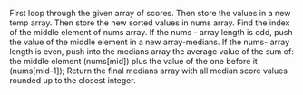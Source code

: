 First loop through the given array of scores.
Then store the values in a new temp array.
Then store the new sorted values in nums array.
Find the index of the middle element of nums array.
If the nums - array length is odd, push the value of the middle element in a new array-medians.
If the nums- array length is even, push into the medians array the average value of the sum of: the middle element (nums[mid]) plus the value of the one before it (nums[mid-1]);
Return the  final medians array with all median score values rounded up to the closest integer.
